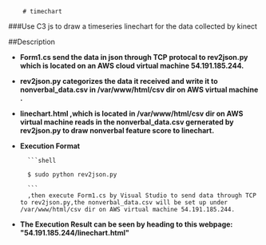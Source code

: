         # timechart

###Use C3 js to draw a timeseries linechart for the data collected by kinect



##Description
* **Form1.cs send the data in json through TCP protocal to rev2json.py which is located on an AWS cloud virtual machine 54.191.185.244.**
* **rev2json.py categorizes the data it received and write it to nonverbal_data.csv in /var/www/html/csv dir on AWS virtual machine  .** 
* **linechart.html ,which is located in /var/www/html/csv dir on AWS virtual machine reads in the nonverbal_data.csv gernerated by rev2json.py to draw nonverbal feature score to linechart.** 


* **Execution Format**




        ```shell

        $ sudo python rev2json.py

        ```
        ,then execute Form1.cs by Visual Studio to send data through TCP to rev2json.py,the nonverbal_data.csv will be set up under /var/www/html/csv dir on AWS virtual machine 54.191.185.244.


* **The Execution Result can be seen by heading to this webpage: "54.191.185.244/linechart.html"**
